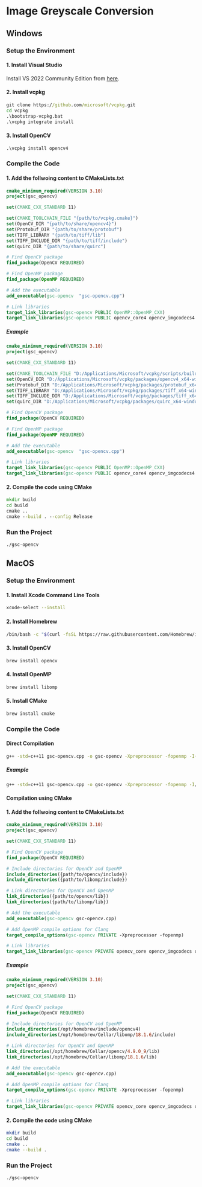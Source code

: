 # Image Greyscale Conversion

## Windows
### Setup the Environment
#### 1. Install Visual Studio
Install VS 2022 Community Edition from [here](https://visualstudio.microsoft.com/downloads/).
#### 2. Install vcpkg
```cmd
git clone https://github.com/microsoft/vcpkg.git
cd vcpkg
.\bootstrap-vcpkg.bat
.\vcpkg integrate install
```
#### 3. Install OpenCV
```cmd
.\vcpkg install opencv4
```
### Compile the Code
#### 1. Add the follwoing content to CMakeLists.txt
```cmake
cmake_minimum_required(VERSION 3.10)
project(gsc_opencv)

set(CMAKE_CXX_STANDARD 11)

set(CMAKE_TOOLCHAIN_FILE "{path/to/vcpkg.cmake}")
set(OpenCV_DIR "{path/to/share/opencv4}")
set(Protobuf_DIR "{path/to/share/protobuf")
set(TIFF_LIBRARY "{path/to/tiff/lib")
set(TIFF_INCLUDE_DIR "{path/to/tiff/include")
set(quirc_DIR "{path/to/share/quirc")

# Find OpenCV package
find_package(OpenCV REQUIRED)

# Find OpenMP package
find_package(OpenMP REQUIRED)

# Add the executable
add_executable(gsc-opencv  "gsc-opencv.cpp")

# Link libraries
target_link_libraries(gsc-opencv PUBLIC OpenMP::OpenMP_CXX)
target_link_libraries(gsc-opencv PUBLIC opencv_core4 opencv_imgcodecs4 opencv_highgui4 opencv_imgproc4)
```
##### Example
```cmake
cmake_minimum_required(VERSION 3.10)
project(gsc_opencv)

set(CMAKE_CXX_STANDARD 11)

set(CMAKE_TOOLCHAIN_FILE "D:/Applications/Microsoft/vcpkg/scripts/buildsystems/vcpkg.cmake")
set(OpenCV_DIR "D:/Applications/Microsoft/vcpkg/packages/opencv4_x64-windows/share/opencv4")
set(Protobuf_DIR "D:/Applications/Microsoft/vcpkg/packages/protobuf_x64-windows/share/protobuf")
set(TIFF_LIBRARY "D:/Applications/Microsoft/vcpkg/packages/tiff_x64-windows/lib")
set(TIFF_INCLUDE_DIR "D:/Applications/Microsoft/vcpkg/packages/tiff_x64-windows/include")
set(quirc_DIR "D:/Applications/Microsoft/vcpkg/packages/quirc_x64-windows/share/quirc")

# Find OpenCV package
find_package(OpenCV REQUIRED)

# Find OpenMP package
find_package(OpenMP REQUIRED)

# Add the executable
add_executable(gsc-opencv  "gsc-opencv.cpp")

# Link libraries
target_link_libraries(gsc-opencv PUBLIC OpenMP::OpenMP_CXX)
target_link_libraries(gsc-opencv PUBLIC opencv_core4 opencv_imgcodecs4 opencv_highgui4 opencv_imgproc4)
```
#### 2. Compile the code using CMake
```cmd
mkdir build
cd build
cmake ..
cmake --build . --config Release
```

### Run the Project
```cmd
./gsc-opencv
```

## MacOS
### Setup the Environment
#### 1. Install Xcode Command Line Tools
```zsh
xcode-select --install
```
#### 2. Install Homebrew
```zsh
/bin/bash -c "$(curl -fsSL https://raw.githubusercontent.com/Homebrew/install/HEAD/install.sh)"
```
#### 3. Install OpenCV
```zsh
brew install opencv
```
#### 4. Install OpenMP
```zsh
brew install libomp
```
#### 5. Install CMake
```zsh
brew install cmake
```

### Compile the Code
#### Direct Compilation
```zsh
g++ -std=c++11 gsc-opencv.cpp -o gsc-opencv -Xpreprocessor -fopenmp -I{path/to/opencv/include} -L{path/to/openvc/lib} -I{path/to/libomp/include} -L{path/to/libomp/lib} -lopencv_core -lopencv_imgcodecs -lopencv_highgui -lomp
```
##### Example
```zsh
g++ -std=c++11 gsc-opencv.cpp -o gsc-opencv -Xpreprocessor -fopenmp -I/opt/homebrew/include/opencv4 -L/opt/homebrew/Cellar/opencv/4.9.0_9/lib -I/opt/homebrew/Cellar/libomp/18.1.6/include -L/opt/homebrew/Cellar/libomp/18.1.6/lib -lopencv_core -lopencv_imgcodecs -lopencv_highgui -lomp
```
#### Compilation using CMake
#### 1. Add the follwoing content to CMakeLists.txt
```cmake
cmake_minimum_required(VERSION 3.10)
project(gsc_opencv)

set(CMAKE_CXX_STANDARD 11)

# Find OpenCV package
find_package(OpenCV REQUIRED)

# Include directories for OpenCV and OpenMP
include_directories({path/to/opencv/include})
include_directories({path/to/libomp/include})

# Link directories for OpenCV and OpenMP
link_directories({path/to/opencv/lib})
link_directories({path/to/libomp/lib})

# Add the executable
add_executable(gsc-opencv gsc-opencv.cpp)

# Add OpenMP compile options for Clang
target_compile_options(gsc-opencv PRIVATE -Xpreprocessor -fopenmp)

# Link libraries
target_link_libraries(gsc-opencv PRIVATE opencv_core opencv_imgcodecs opencv_highgui omp)
```
##### Example
```cmake
cmake_minimum_required(VERSION 3.10)
project(gsc_opencv)

set(CMAKE_CXX_STANDARD 11)

# Find OpenCV package
find_package(OpenCV REQUIRED)

# Include directories for OpenCV and OpenMP
include_directories(/opt/homebrew/include/opencv4)
include_directories(/opt/homebrew/Cellar/libomp/18.1.6/include)

# Link directories for OpenCV and OpenMP
link_directories(/opt/homebrew/Cellar/opencv/4.9.0_9/lib)
link_directories(/opt/homebrew/Cellar/libomp/18.1.6/lib)

# Add the executable
add_executable(gsc-opencv gsc-opencv.cpp)

# Add OpenMP compile options for Clang
target_compile_options(gsc-opencv PRIVATE -Xpreprocessor -fopenmp)

# Link libraries
target_link_libraries(gsc-opencv PRIVATE opencv_core opencv_imgcodecs opencv_highgui omp)
```
#### 2. Compile the code using CMake
```zsh
mkdir build
cd build
cmake ..
cmake --build .
```

### Run the Project
```zsh
./gsc-opencv
```
